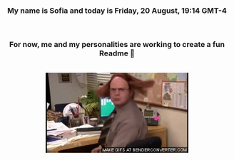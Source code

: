 


<div align="center">
<h3 >My name is Sofia and today is Friday, 20 August, 19:14 GMT-4</h3><br>
<h3 >For now, me and my personalities are working to create a fun Readme 👋
</h3><br>
<img src='img/dwight.gif' alt='working...'/>
</div>
